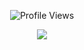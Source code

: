 <p align="center"> <img src="https://komarev.com/ghpvc/?username=LunarCodess" alt="Profile Views" /> </p>  

<p align="center">
  <a href="https://discord.com/users/1034543425992786001">
     <img src="https://discord.c99.nl/widget/theme-5/1034543425992786001.png"/>
       </a>
</p>




